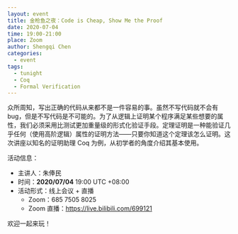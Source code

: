 ```yaml
---
layout: event
title: 金枪鱼之夜：Code is Cheap, Show Me the Proof
date: 2020-07-04
time: 19:00-21:00
place: Zoom
author: Shengqi Chen
categories:
  - event
tags:
  - tunight
  - Coq
  - Formal Verification
---
```


众所周知，写出正确的代码从来都不是一件容易的事。虽然不写代码就不会有bug，但是不写代码是不可能的。为了从逻辑上证明某个程序满足某些想要的属性，我们必须采用比测试更加重量级的形式化验证手段。定理证明是一种能验证几乎任何（使用高阶逻辑）属性的证明方法——只要你知道这个定理该怎么证明。这次讲座以知名的证明助理 Coq 为例，从初学者的角度介绍其基本使用。

<!--more-->

活动信息：

* 主讲人：朱俸民
* 时间：**2020/07/04** 19:00 UTC +08:00
* 活动形式：线上会议 + 直播
  * Zoom：685 7505 8025
  * Zoom 直播：https://live.bilibili.com/699121

欢迎一起来玩！
